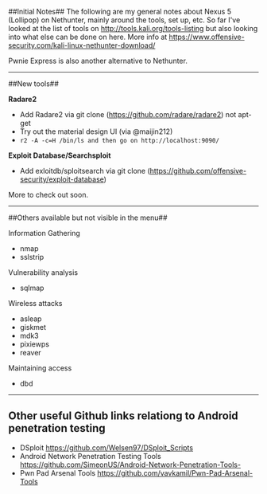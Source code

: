 
##Initial Notes##
The following are my general notes about Nexus 5 (Lollipop) on Nethunter, mainly around the tools, set up, etc.  So far I've looked at the list of tools on http://tools.kali.org/tools-listing but also looking into what else can be done on here.  More info at https://www.offensive-security.com/kali-linux-nethunter-download/

Pwnie Express is also another alternative to Nethunter.

---

##New tools##

**Radare2**
* Add Radare2 via git clone (https://github.com/radare/radare2) not apt-get
* Try out the material design UI (via @maijin212)
* ```r2 -A -c=H /bin/ls and then go on http://localhost:9090/ ```


**Exploit Database/Searchsploit**
* Add exloitdb/sploitsearch via git clone (https://github.com/offensive-security/exploit-database)

More to check out soon.

---

##Others available but not visible in the menu##

Information Gathering
* nmap 
* sslstrip 

Vulnerability analysis
* sqlmap

Wireless attacks
* asleap
* giskmet
* mdk3
* pixiewps
* reaver

Maintaining access
* dbd

---

## Other useful Github links relationg to Android penetration testing

* DSploit https://github.com/Welsen97/DSploit_Scripts
* Android Network Penetration Testing Tools https://github.com/SimeonUS/Android-Network-Penetration-Tools-
* Pwn Pad Arsenal Tools https://github.com/vavkamil/Pwn-Pad-Arsenal-Tools
